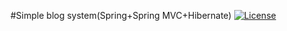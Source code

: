 #Simple blog system(Spring+Spring MVC+Hibernate)
[![License](https://img.shields.io/badge/License-Apache%202.0-blue.svg)](https://opensource.org/licenses/Apache-2.0)
